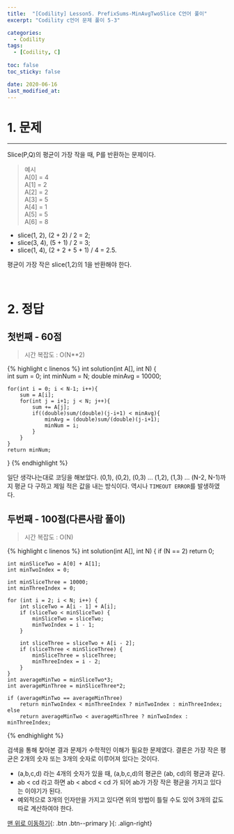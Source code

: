 ```yaml
---
title:  "[Codility] Lesson5. PrefixSums-MinAvgTwoSlice C언어 풀이" 
excerpt: "Codility c언어 문제 풀이 5-3"

categories:
  - Codility
tags:
  - [Codility, C]
 
toc: false
toc_sticky: false

date: 2020-06-16
last_modified_at:
---
```

# 1. 문제
---
Slice(P,Q)의 평균이 가장 작을 때, P를 반환하는 문제이다.
> 예시    
A[0] = 4   
A[1] = 2   
A[2] = 2   
A[3] = 5   
A[4] = 1   
A[5] = 5   
A[6] = 8   

- slice(1, 2), (2 + 2) / 2 = 2;
- slice(3, 4), (5 + 1) / 2 = 3;
- slice(1, 4), (2 + 2 + 5 + 1) / 4 = 2.5.

평균이 가장 작은 slice(1,2)의 1을 반환해야 한다.

<br>

# 2. 정답
## 첫번째 - 60점
>시간 복잡도 : O(N**2)

{% highlight c linenos %}
int solution(int A[], int N) {    
    int sum = 0;
    int minNum = N;
    double minAvg = 10000;
    
    for(int i = 0; i < N-1; i++){
        sum = A[i];
        for(int j = i+1; j < N; j++){
            sum += A[j];
            if((double)sum/(double)(j-i+1) < minAvg){
                minAvg = (double)sum/(double)(j-i+1);
                minNum = i;
            }
        }
    }
    return minNum;
}
{% endhighlight %}

일단 생각나는대로 코딩을 해보았다. (0,1), (0,2), (0,3) ... (1,2), (1,3) ... (N-2, N-1)까지 평균 다 구하고 제일 적은 값을 내는 방식이다. 역시나 `TIMEOUT ERROR`를 발생하였다.

## 두번째 - 100점(다른사람 풀이)
>시간 복잡도 : O(N)

{% highlight c linenos %}
int solution(int A[], int N) {
    if (N == 2) return 0;

    int minSliceTwo = A[0] + A[1];
    int minTwoIndex = 0;

    int minSliceThree = 10000;
    int minThreeIndex = 0;

    for (int i = 2; i < N; i++) {
        int sliceTwo = A[i - 1] + A[i];
        if (sliceTwo < minSliceTwo) {
            minSliceTwo = sliceTwo;
            minTwoIndex = i - 1;
        }

        int sliceThree = sliceTwo + A[i - 2];
        if (sliceThree < minSliceThree) {
            minSliceThree = sliceThree;
            minThreeIndex = i - 2;
        }
    }
    int averageMinTwo = minSliceTwo*3;
    int averageMinThree = minSliceThree*2;

    if (averageMinTwo == averageMinThree) 
        return minTwoIndex < minThreeIndex ? minTwoIndex : minThreeIndex;
    else 
        return averageMinTwo < averageMinThree ? minTwoIndex : minThreeIndex;
{% endhighlight %}

검색을 통해 찾아본 결과 문제가 수학적인 이해가 필요한 문제였다. 결론은 가장 작은 평균은 2개의 숫자 또는 3개의 숫자로 이루어져 있다는 것이다.

- (a,b,c,d) 라는 4개의 숫자가 있을 때, (a,b,c,d)의 평균은 (ab, cd)의 평균과 같다. 
- ab < cd 라고 하면 ab < abcd < cd 가 되어 ab가 가장 작은 평균을 가지고 있다는 이야기가 된다.
- 예외적으로 3개의 인자만을 가지고 있다면 위의 방법이 틀릴 수도 있어 3개의 값도 따로 계산하여야 한다.


[맨 위로 이동하기](#){: .btn .btn--primary }{: .align-right}